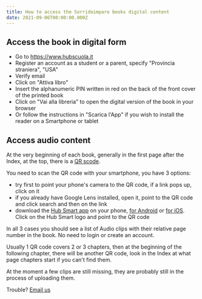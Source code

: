 ```yaml
---
title: How to access the Sorridoimparo books digital content
date: 2021-09-06T00:00:00.000Z
---
```


## Access the book in digital form

* Go to <https://www.hubscuola.it>
* Register an account as a student or a parent, specify "Provincia straniera", "USA"
* Verify email
* Click on "Attiva libro"
* Insert the alphanumeric PIN written in red on the back of the front cover of the printed book
* Click on "Vai alla libreria" to open the digital version of the book in your browser
* Or follow the instructions in "Scarica l'App" if you wish to install the reader on a Smartphone or tablet

## Access audio content

At the very beginning of each book, generally in the first page after the Index, at the top, there is a [QR scode](https://en.wikipedia.org/wiki/QR_code).

You need to scan the QR code with your smartphone, you have 3 options:

* try first to point your phone's camera to the QR code, if a link pops up, click on it
* if you already have Google Lens installed, open it, point to the QR code and click search and then on the link
* download the [Hub Smart app](https://www.rizzolieducation.it/digitale/hub-smart-2/) on your phone, [for Android](https://play.google.com/store/apps/details?id=com.mondadori.hubsmart) or [for iOS](https://itunes.apple.com/it/app/hub-smart/id1404230827?mt=8). Click on the Hub Smart logo and point to the QR code

In all 3 cases you should see a list of Audio clips with their relative page number in the book. No need to login or create an account.

Usually 1 QR code covers 2 or 3 chapters, then at the beginning of the following chapter, there will be another QR code, look in the Index at what page chapters start if you can't find them.

At the moment a few clips are still missing, they are probably still in the process of uploading them.

Trouble? [Email us](/contact)
